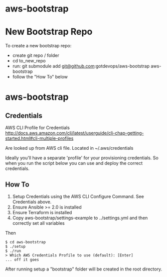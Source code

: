 # aws-bootstrap

# New Bootstrap Repo

To create a new bootstrap repo:
* create git repo / folder
* cd to_new_repo
* run: git submodule add git@github.com:gotdevops/aws-bootstrap aws-bootstrap
* follow the "How To" below

# aws-bootstrap

## Credentials

AWS CLI Profile for Credentials
http://docs.aws.amazon.com/cli/latest/userguide/cli-chap-getting-started.html#cli-multiple-profiles

Are looked up from AWS cli file. Located in ~/.aws/credentials 

Ideally you'll have a separate 'profile' for your provisioning credentials.
So when you run the script below you can use and deploy the correct credentials.

## How To

1. Setup Credentials using the AWS CLI Configure Command. See Credentials above.
2. Ensure Ansible >= 2.0 is installed
3. Ensure Terraform is installed
4. Copy aws-bootstrap/settings-example to ../settings.yml and then correctly set all variables 

Then
```
$ cd aws-bootstrap
$ ./setup 
$ ./run
> Which AWS Credentials Profile to use (default): [Enter]
... off it goes

```

After running setup a "bootstrap" folder will be created in the root directory.

